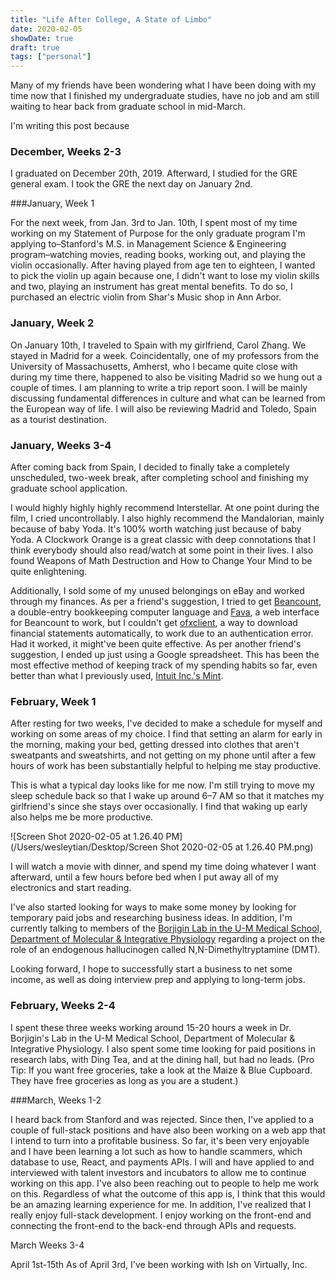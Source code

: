 ```yaml
---
title: "Life After College, A State of Limbo"
date: 2020-02-05
showDate: true
draft: true
tags: ["personal"]
---
```


Many of my friends have been wondering what I have been doing with my time now that I finished my undergraduate studies, have no job and am still waiting to hear back from graduate school in mid-March. 

I'm writing this post because 

### December, Weeks 2-3

I graduated on December 20th, 2019. Afterward, I studied for the GRE general exam.  I took the GRE the next day on January 2nd.

###January, Week 1

 For the next week, from Jan. 3rd to Jan. 10th, I spent most of my time working on my Statement of Purpose for the only graduate program I'm applying to–Stanford's M.S. in Management Science & Engineering program–watching movies, reading books, working out, and playing the violin occasionally. After having played from age ten to eighteen, I wanted to pick the violin up again because one, I didn't want to lose my violin skills and two, playing an instrument has great mental benefits. To do so, I purchased an electric violin from Shar's Music shop in Ann Arbor. 

### January, Week 2

On January 10th, I traveled to Spain with my girlfriend, Carol Zhang. We stayed in Madrid for a week. Coincidentally, one of my professors from the University of Massachusetts, Amherst, who I became quite close with during my time there, happened to also be visiting Madrid so we hung out a couple of times. I am planning to write a trip report soon. I will be mainly discussing fundamental differences in culture and what can be learned from the European way of life. I will also be reviewing Madrid and Toledo, Spain as a tourist destination.

### January, Weeks 3-4

After coming back from Spain, I decided to finally take a completely unscheduled,  two-week break, after completing school and finishing my graduate school application.

I would highly highly highly recommend Interstellar. At one point during the film, I cried uncontrollably. I also highly recommend the Mandalorian, mainly because of baby Yoda. It's 100% worth watching just because of baby Yoda. A Clockwork Orange is a great classic with deep connotations that I think everybody should also read/watch at some point in their lives. I also found Weapons of Math Destruction and How to Change Your Mind to be quite enlightening.

Additionally, I sold some of my unused belongings on eBay and worked through my finances. As per a friend's suggestion, I tried to get [Beancount](http://furius.ca/beancount/), a double-entry bookkeeping computer language and [Fava](https://beancount.github.io/fava/), a web interface for Beancount to work, but I couldn't get [ofxclient](https://captin411.github.io/ofxclient/), a way to download financial statements automatically, to work due to an authentication error.  Had it worked, it might've been quite effective. As per another friend's suggestion, I ended up just using a Google spreadsheet. This has been the most effective method of keeping track of my spending habits so far, even better than what I previously used, [Intuit Inc.'s Mint](mint.com).

### February, Week 1

After resting for two weeks, I've decided to make a schedule for myself and working on some areas of my choice. I find that setting an alarm for early in the morning, making your bed, getting dressed into clothes that aren't sweatpants and sweatshirts, and not getting on my phone until after a few hours of work has been substantially helpful to helping me stay productive.

This is what a typical day looks like for me now. I'm still trying to move my sleep schedule back so that I wake up around 6–7 AM so that it matches my girlfriend's since she stays over occasionally. I find that waking up early also helps me be more productive.

![Screen Shot 2020-02-05 at 1.26.40 PM](/Users/wesleytian/Desktop/Screen Shot 2020-02-05 at 1.26.40 PM.png)

I will watch a movie with dinner, and spend my time doing whatever I want afterward, until a few hours before bed when I put away all of my electronics and start reading. 

I've also started looking for ways to make some money by looking for temporary paid jobs and researching business ideas. In addition, I'm currently talking to members of the [Borjigin Lab in the U-M Medical School, Department of Molecular & Integrative Physiology](https://borjigin.lab.medicine.umich.edu/home) regarding a project on the role of an endogenous hallucinogen called N,N-Dimethyltryptamine (DMT).

Looking forward, I hope to successfully start a business to net some income, as well as doing interview prep and applying to long-term jobs.

### February, Weeks 2-4

I spent these three weeks working around 15-20 hours a week in Dr. Borjigin's Lab in the U-M Medical School, Department of Molecular & Integrative Physiology. I also spent some time looking for paid positions in research labs, with Ding Tea, and at the dining hall, but had no leads. (Pro Tip: If you want free groceries, take a look at the Maize & Blue Cupboard. They have free groceries as long as you are a student.)

###March, Weeks 1-2

I heard back from Stanford and was rejected. Since then, I've applied to a couple of full-stack positions and have also been working on a web app that I intend to turn into a profitable business. So far, it's been very enjoyable and I have been learning a lot such as how to handle scammers, which database to use, React, and payments APIs.  I will and have applied to and interviewed with talent investors and incubators to allow me to continue working on this app. I've also been reaching out to people to help me work on this. Regardless of what the outcome of this app is, I think that this would be an amazing learning experience for me. In addition, I've realized that I really enjoy full-stack development. I enjoy working on the front-end and connecting the front-end to the back-end through APIs and requests. 

March Weeks 3-4



April 1st-15th
As of April 3rd, I've been working with Ish on Virtually, Inc.